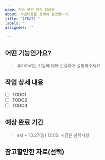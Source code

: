 ```yaml
---
name: 기능 구현 이슈 템플릿
about: 작업내용을 상세히 설명합니다.
title: "[FEAT] "
labels: ''
assignees: ''

---
```


## 어떤 기능인가요?

> 추가하려는 기능에 대해 간결하게 설명해주세요

## 작업 상세 내용

-   [ ] TODO1
-   [ ] TODO2
-   [ ] TODO3

## 예상 완료 기간

> ex) ~ 10.27(일) 12:00. 시간은 선택사항

## 참고할만한 자료(선택)
